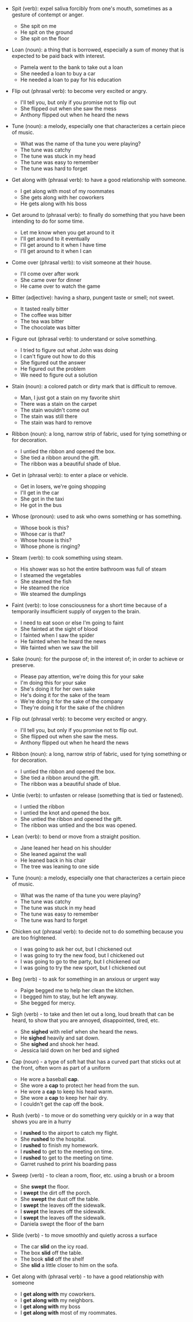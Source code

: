 - Spit (verb): expel saliva forcibly from one's mouth, sometimes as a gesture of contempt or anger.

  - She spit on me
  - He spit on the ground
  - She spit on the floor

- Loan (noun): a thing that is borrowed, especially a sum of money that is expected to be paid back with interest.

  - Pamela went to the bank to take out a loan
  - She needed a loan to buy a car
  - He needed a loan to pay for his education

- Flip out (phrasal verb): to become very excited or angry.

  - I'll tell you, but only if you promise not to flip out
  - She flipped out when she saw the mess
  - Anthony flipped out when he heard the news

- Tune (noun): a melody, especially one that characterizes a certain piece of music.

  - What was the name of tha tune you were playing?
  - The tune was catchy
  - The tune was stuck in my head
  - The tune was easy to remember
  - The tune was hard to forget

- Get along with (phrasal verb): to have a good relationship with someone.

  - I get along with most of my roommates
  - She gets along with her coworkers
  - He gets along with his boss

- Get around to (phrasal verb): to finally do something that you have been intending to do for some time.

  - Let me know when you get around to it
  - I'll get around to it eventually
  - I'll get around to it when I have time
  - I'll get around to it when I can

- Come over (phrasal verb): to visit someone at their house.

  - I'll come over after work
  - She came over for dinner
  - He came over to watch the game

- Bitter (adjective): having a sharp, pungent taste or smell; not sweet.

  - It tasted really bitter
  - The coffee was bitter
  - The tea was bitter
  - The chocolate was bitter

- Figure out (phrasal verb): to understand or solve something.

  - I tried to figure out what John was doing
  - I can't figure out how to do this
  - She figured out the answer
  - He figured out the problem
  - We need to figure out a solution

- Stain (noun): a colored patch or dirty mark that is difficult to remove.

  - Man, I just got a stain on my favorite shirt
  - There was a stain on the carpet
  - The stain wouldn't come out
  - The stain was still there
  - The stain was hard to remove

- Ribbon (noun): a long, narrow strip of fabric, used for tying something or for decoration.

  - I untied the ribbon and opened the box.
  - She tied a ribbon around the gift.
  - The ribbon was a beautiful shade of blue.

- Get in (phrasal verb): to enter a place or vehicle.

  - Get in losers, we're going shopping
  - I'll get in the car
  - She got in the taxi
  - He got in the bus

- Whose (pronoun): used to ask who owns something or has something.

  - Whose book is this?
  - Whose car is that?
  - Whose house is this?
  - Whose phone is ringing?

- Steam (verb): to cook something using steam.

  - His shower was so hot the entire bathroom was full of steam
  - I steamed the vegetables
  - She steamed the fish
  - He steamed the rice
  - We steamed the dumplings

- Faint (verb): to lose consciousness for a short time because of a temporarily insufficient supply of oxygen to the brain.

  - I need to eat soon or else I'm going to faint
  - She fainted at the sight of blood
  - I fainted when I saw the spider
  - He fainted when he heard the news
  - We fainted when we saw the bill

- Sake (noun): for the purpose of; in the interest of; in order to achieve or preserve.

  - Please pay attention, we're doing this for your sake
  - I'm doing this for your sake
  - She's doing it for her own sake
  - He's doing it for the sake of the team
  - We're doing it for the sake of the company
  - They're doing it for the sake of the children

- Flip out (phrasal verb): to become very excited or angry.

  - I'll tell you, but only if you promise not to flip out.
  - She flipped out when she saw the mess.
  - Anthony flipped out when he heard the news

- Ribbon (noun): a long, narrow strip of fabric, used for tying something or for decoration.

  - I untied the ribbon and opened the box.
  - She tied a ribbon around the gift.
  - The ribbon was a beautiful shade of blue.

- Untie (verb): to unfasten or release (something that is tied or fastened).

  - I untied the ribbon
  - I untied the knot and opened the box.
  - She untied the ribbon and opened the gift.
  - The ribbon was untied and the box was opened.

- Lean (verb): to bend or move from a straight position.

  - Jane leaned her head on his shoulder
  - She leaned against the wall
  - He leaned back in his chair
  - The tree was leaning to one side

- Tune (noun): a melody, especially one that characterizes a certain piece of music.

  - What was the name of tha tune you were playing?
  - The tune was catchy
  - The tune was stuck in my head
  - The tune was easy to remember
  - The tune was hard to forget

- Chicken out (phrasal verb): to decide not to do something because you are too frightened.

  - I was going to ask her out, but I chickened out
  - I was going to try the new food, but I chickened out
  - I was going to go to the party, but I chickened out
  - I was going to try the new sport, but I chickened out

- Beg (verb) - to ask for something in an anxious or urgent way

  - Paige begged me to help her clean the kitchen.
  - I begged him to stay, but he left anyway.
  - She begged for mercy.

- Sigh (verb) - to take and then let out a long, loud breath that can be heard, to show that you are annoyed, disappointed, tired, etc.

  - She **sighed** with relief when she heard the news.
  - He **sighed** heavily and sat down.
  - She **sighed** and shook her head.
  - Jessica laid down on her bed and sighed

- Cap (noun) - a type of soft hat that has a curved part that sticks out at the front, often worn as part of a uniform

  - He wore a baseball **cap**.
  - She wore a **cap** to protect her head from the sun.
  - He wore a **cap** to keep his head warm.
  - She wore a **cap** to keep her hair dry.
  - I couldn't get the cap off the book.

- Rush (verb) - to move or do something very quickly or in a way that shows you are in a hurry

  - I **rushed** to the airport to catch my flight.
  - She **rushed** to the hospital.
  - I **rushed** to finish my homework.
  - I **rushed** to get to the meeting on time.
  - I **rushed** to get to the meeting on time.
  - Garret rushed to print his boarding pass

- Sweep (verb) - to clean a room, floor, etc. using a brush or a broom

  - She **swept** the floor.
  - I **swept** the dirt off the porch.
  - She **swept** the dust off the table.
  - I **swept** the leaves off the sidewalk.
  - I **swept** the leaves off the sidewalk.
  - I **swept** the leaves off the sidewalk.
  - Daniela swept the floor of the barn

- Slide (verb) - to move smoothly and quietly across a surface

  - The car **slid** on the icy road.
  - The box **slid** off the table.
  - The book **slid** off the shelf
  - She **slid** a little closer to him on the sofa.

- Get along with (phrasal verb) - to have a good relationship with someone

  - I **get along with** my coworkers.
  - I **get along with** my neighbors.
  - I **get along with** my boss
  - I **get along with** most of my roommates.
